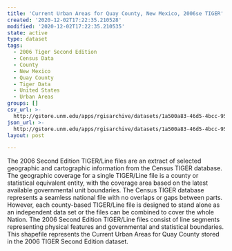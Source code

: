 ```yaml
---
title: 'Current Urban Areas for Quay County, New Mexico, 2006se TIGER'
created: '2020-12-02T17:22:35.210528'
modified: '2020-12-02T17:22:35.210535'
state: active
type: dataset
tags:
  - 2006 Tiger Second Edition
  - Census Data
  - County
  - New Mexico
  - Quay County
  - Tiger Data
  - United States
  - Urban Areas
groups: []
csv_url: >-
  http://gstore.unm.edu/apps/rgisarchive/datasets/1a500a83-46d5-4bcc-9511-1b6ebb9d2819/tgr2006se_quay_urbcu.derived.csv
json_url: >-
  http://gstore.unm.edu/apps/rgisarchive/datasets/1a500a83-46d5-4bcc-9511-1b6ebb9d2819/tgr2006se_quay_urbcu.derived.json
layout: post

---
```

The 2006 Second Edition TIGER/Line files are an extract of selected geographic
				and cartographic information from the Census TIGER database. The geographic coverage
				for a single TIGER/Line file is a county or statistical equivalent entity, with the
				coverage area based on the latest available governmental unit boundaries. The Census
				TIGER database represents a seamless national file with no overlaps or gaps between
				parts. However, each county-based TIGER/Line file is designed to stand alone as an
				independent data set or the files can be combined to cover the whole Nation. The
				2006 Second Edition TIGER/Line files consist of line segments representing physical
				features and governmental and statistical boundaries. This shapefile represents the
				Current Urban Areas for Quay County stored in the 2006 TIGER Second Edition
				dataset.
